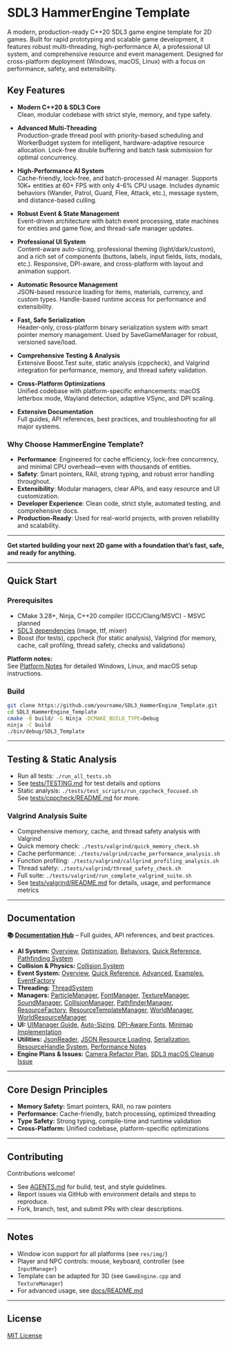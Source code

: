 # SDL3 HammerEngine Template

A modern, production-ready C++20 SDL3 game engine template for 2D games. Built for rapid prototyping and scalable game development, it features robust multi-threading, high-performance AI, a professional UI system, and comprehensive resource and event management. Designed for cross-platform deployment (Windows, macOS, Linux) with a focus on performance, safety, and extensibility.

## Key Features

- **Modern C++20 & SDL3 Core**  
  Clean, modular codebase with strict style, memory, and type safety.

- **Advanced Multi-Threading**  
  Production-grade thread pool with priority-based scheduling and WorkerBudget system for intelligent, hardware-adaptive resource allocation. Lock-free double buffering and batch task submission for optimal concurrency.

- **High-Performance AI System**  
  Cache-friendly, lock-free, and batch-processed AI manager. Supports 10K+ entities at 60+ FPS with only 4-6% CPU usage. Includes dynamic behaviors (Wander, Patrol, Guard, Flee, Attack, etc.), message system, and distance-based culling.

- **Robust Event & State Management**  
  Event-driven architecture with batch event processing, state machines for entities and game flow, and thread-safe manager updates.

- **Professional UI System**  
  Content-aware auto-sizing, professional theming (light/dark/custom), and a rich set of components (buttons, labels, input fields, lists, modals, etc.). Responsive, DPI-aware, and cross-platform with layout and animation support.

- **Automatic Resource Management**  
  JSON-based resource loading for items, materials, currency, and custom types. Handle-based runtime access for performance and extensibility.

- **Fast, Safe Serialization**  
  Header-only, cross-platform binary serialization system with smart pointer memory management. Used by SaveGameManager for robust, versioned save/load.

- **Comprehensive Testing & Analysis**  
  Extensive Boost.Test suite, static analysis (cppcheck), and Valgrind integration for performance, memory, and thread safety validation.

- **Cross-Platform Optimizations**  
  Unified codebase with platform-specific enhancements: macOS letterbox mode, Wayland detection, adaptive VSync, and DPI scaling.

- **Extensive Documentation**  
  Full guides, API references, best practices, and troubleshooting for all major systems.

### Why Choose HammerEngine Template?

- **Performance**: Engineered for cache efficiency, lock-free concurrency, and minimal CPU overhead—even with thousands of entities.
- **Safety**: Smart pointers, RAII, strong typing, and robust error handling throughout.
- **Extensibility**: Modular managers, clear APIs, and easy resource and UI customization.
- **Developer Experience**: Clean code, strict style, automated testing, and comprehensive docs.
- **Production-Ready**: Used for real-world projects, with proven reliability and scalability.

---

**Get started building your next 2D game with a foundation that’s fast, safe, and ready for anything.**

---

## Quick Start

### Prerequisites

- CMake 3.28+, Ninja, C++20 compiler (GCC/Clang/MSVC) - MSVC planned
- [SDL3 dependencies](https://wiki.libsdl.org/SDL3/README-linux) (image, ttf, mixer)
- Boost (for tests), cppcheck (for static analysis), Valgrind (for memory, cache, call profiling, thread safety, checks and validations)

**Platform notes:**  
See [Platform Notes](docs/README.md#platform-notes) for detailed Windows, Linux, and macOS setup instructions.

### Build

```bash
git clone https://github.com/yourname/SDL3_HammerEngine_Template.git
cd SDL3_HammerEngine_Template
cmake -B build/ -G Ninja -DCMAKE_BUILD_TYPE=Debug
ninja -C build
./bin/debug/SDL3_Template
```

---

## Testing & Static Analysis

- Run all tests: `./run_all_tests.sh`
- See [tests/TESTING.md](tests/TESTING.md) for test details and options
- Static analysis: `./tests/test_scripts/run_cppcheck_focused.sh`  
  See [tests/cppcheck/README.md](tests/cppcheck/README.md) for more.

### Valgrind Analysis Suite
- Comprehensive memory, cache, and thread safety analysis with Valgrind
- Quick memory check: `./tests/valgrind/quick_memory_check.sh`
- Cache performance: `./tests/valgrind/cache_performance_analysis.sh`
- Function profiling: `./tests/valgrind/callgrind_profiling_analysis.sh`
- Thread safety: `./tests/valgrind/thread_safety_check.sh`
- Full suite: `./tests/valgrind/run_complete_valgrind_suite.sh`
- See [tests/valgrind/README.md](tests/valgrind/README.md) for details, usage, and performance metrics

---

## Documentation

**📚 [Documentation Hub](docs/README.md)** – Full guides, API references, and best practices.

- **AI System:** [Overview](docs/ai/AIManager.md), [Optimization](docs/ai/AIManager_Optimization_Summary.md), [Behaviors](docs/ai/BehaviorModes.md), [Quick Reference](docs/ai/BehaviorQuickReference.md), [Pathfinding System](docs/ai/PathfindingSystem.md)
- **Collision & Physics:** [Collision System](docs/collisions/CollisionSystem.md)
- **Event System:** [Overview](docs/events/EventManager.md), [Quick Reference](docs/events/EventManager_QuickReference.md), [Advanced](docs/events/EventManager_Advanced.md), [Examples](docs/events/EventManager_Examples.cpp), [EventFactory](docs/events/EventFactory.md)
- **Threading:** [ThreadSystem](docs/core/ThreadSystem.md)
- **Managers:** [ParticleManager](docs/managers/ParticleManager.md), [FontManager](docs/managers/FontManager.md), [TextureManager](docs/managers/TextureManager.md), [SoundManager](docs/managers/SoundManager.md), [CollisionManager](docs/managers/CollisionManager.md), [PathfinderManager](docs/managers/PathfinderManager.md), [ResourceFactory](docs/managers/ResourceFactory.md), [ResourceTemplateManager](docs/managers/ResourceTemplateManager.md), [WorldManager](docs/managers/WorldManager.md), [WorldResourceManager](docs/managers/WorldResourceManager.md)
- **UI:** [UIManager Guide](docs/ui/UIManager_Guide.md), [Auto-Sizing](docs/ui/Auto_Sizing_System.md), [DPI-Aware Fonts](docs/ui/DPI_Aware_Font_System.md), [Minimap Implementation](docs/ui/Minimap_Implementation.md)
- **Utilities:** [JsonReader](docs/utils/JsonReader.md), [JSON Resource Loading](docs/utils/JSON_Resource_Loading_Guide.md), [Serialization](docs/utils/SERIALIZATION.md), [ResourceHandle System](docs/utils/ResourceHandle_System.md), [Performance Notes](hammer_engine_performance.md)
- **Engine Plans & Issues:** [Camera Refactor Plan](docs/Camera_Refactor_Plan.md), [SDL3 macOS Cleanup Issue](docs/issues/SDL3_MACOS_CLEANUP_ISSUE.md)

---

## Core Design Principles

- **Memory Safety:** Smart pointers, RAII, no raw pointers
- **Performance:** Cache-friendly, batch processing, optimized threading
- **Type Safety:** Strong typing, compile-time and runtime validation
- **Cross-Platform:** Unified codebase, platform-specific optimizations

---

## Contributing

Contributions welcome!  
- See [AGENTS.md](AGENTS.md) for build, test, and style guidelines.
- Report issues via GitHub with environment details and steps to reproduce.
- Fork, branch, test, and submit PRs with clear descriptions.

---

## Notes

- Window icon support for all platforms (see `res/img/`)
- Player and NPC controls: mouse, keyboard, controller (see `InputManager`)
- Template can be adapted for 3D (see `GameEngine.cpp` and `TextureManager`)
- For advanced usage, see [docs/README.md](docs/README.md)

---

## License

[MIT License](LICENSE)
